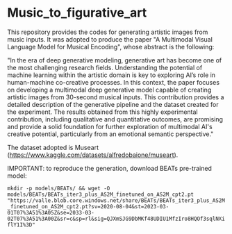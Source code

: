 # Music_to_figurative_art
This repository provides the codes for generating artistic images from music inputs.
It was adopted to produce the paper "A Multimodal Visual Language Model for Musical Encoding", whose abstract is the following:

"In the era of deep generative modeling, generative art has become one of the most challenging research fields. Understanding the potential of machine learning within the artistic domain is key to exploring AI’s role in human-machine co-creative processes. In this context, the paper focuses on developing a multimodal deep generative model capable of creating artistic images from 30-second musical inputs. This contribution provides a detailed description of the generative pipeline and the dataset created for the experiment. The results obtained from this highly experimental contribution, including qualitative and quantitative outcomes, are promising and provide a solid foundation for further exploration of multimodal AI's creative potential, particularly from an emotional semantic perspective."

The dataset adopted is Museart (https://www.kaggle.com/datasets/alfredobaione/museart).



IMPORTANT: to reproduce the generation, download BEATs pre-trained model:

`mkdir -p models/BEATs/ && wget -O models/BEATs/BEATs_iter3_plus_AS2M_finetuned_on_AS2M_cpt2.pt "https://valle.blob.core.windows.net/share/BEATs/BEATs_iter3_plus_AS2M_finetuned_on_AS2M_cpt2.pt?sv=2020-08-04&st=2023-03-01T07%3A51%3A05Z&se=2033-03-02T07%3A51%3A00Z&sr=c&sp=rl&sig=QJXmSJG9DbMKf48UDIU1MfzIro8HQOf3sqlNXiflY1I%3D"`


